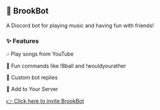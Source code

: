 ## **🎵 BrookBot**

A Discord bot for playing music and having fun with friends!

### ✨ Features

🎶 Play songs from YouTube

🎲 Fun commands like !8ball and !wouldyourather

💬 Custom bot replies

🚀 Add to Your Server

[👉 Click here to invite BrookBot](https://discord.com/oauth2/authorize?client_id=1120748776282411138&permissions=8&integration_type=0&scope=bot)

